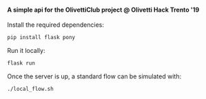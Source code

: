 #### A simple api for the OlivettiClub project @ Olivetti Hack Trento '19

Install the required dependencies:

```bash
pip install flask pony
```

Run it locally:

```bash
flask run
```

Once the server is up, a standard flow can be simulated with:

```bash
./local_flow.sh
```
